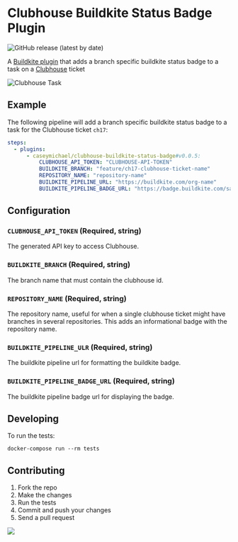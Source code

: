 # Clubhouse Buildkite Status Badge Plugin
![GitHub release (latest by date)](https://img.shields.io/github/v/release/CaseyMichael/clubhouse-buildkite-status-badge-buildkite-plugin)

A [Buildkite plugin](https://buildkite.com/docs/agent/v3/plugins) that adds a branch specific buildkite status badge to a task on a [Clubhouse](https://clubhouse.io/) ticket

![Clubhouse Task](https://i.imgur.com/1NTfX3Y.png)

## Example
The following pipeline will add a branch specific buildkite status badge to a task for the Clubhouse ticket `ch17`:

```yml
steps:
  - plugins:
      - caseymichael/clubhouse-buildkite-status-badge#v0.0.5:
          CLUBHOUSE_API_TOKEN: "CLUBHOUSE-API-TOKEN"
          BUILDKITE_BRANCH: "feature/ch17-clubhouse-ticket-name"
          REPOSITORY_NAME: "repository-name"
          BUILDKITE_PIPELINE_URL: "https://buildkite.com/org-name"
          BUILDKITE_PIPELINE_BADGE_URL: "https://badge.buildkite.com/sample.svg"
```

## Configuration

### `CLUBHOUSE_API_TOKEN` (Required, string)
The generated API key to access Clubhouse.

### `BUILDKITE_BRANCH` (Required, string)
The branch name that must contain the clubhouse id.

### `REPOSITORY_NAME` (Required, string)
The repository name, useful for when a single clubhouse ticket might have branches in several repositories. This adds an informational badge with the repository name.

### `BUILDKITE_PIPELINE_ULR` (Required, string)
The buildkite pipeline url for formatting the buildkite badge.

### `BUILDKITE_PIPELINE_BADGE_URL` (Required, string)
The buildkite pipeline badge url for displaying the badge.

## Developing
To run the tests:

```shell
docker-compose run --rm tests
```

## Contributing
1. Fork the repo
2. Make the changes
3. Run the tests
4. Commit and push your changes
5. Send a pull request

<a href="https://www.buymeacoffee.com/caseymichael"><img src="https://img.buymeacoffee.com/button-api/?text=Buy me a coffee&emoji=&slug=caseymichael&button_colour=FFDD00&font_colour=000000&font_family=Poppins&outline_colour=000000&coffee_colour=ffffff"></a>